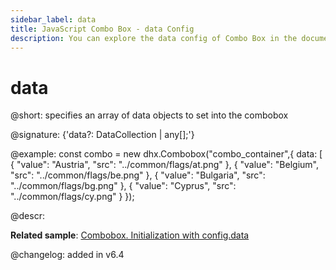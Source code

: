 ```yaml
---
sidebar_label: data
title: JavaScript Combo Box - data Config 
description: You can explore the data config of Combo Box in the documentation of the DHTMLX JavaScript UI library. Browse developer guides and API reference, try out code examples and live demos, and download a free 30-day evaluation version of DHTMLX Suite 7.
---
```


# data

@short: specifies an array of data objects to set into the combobox

@signature: {'data?: DataCollection<any> | any[];'}

@example:
const combo = new dhx.Combobox("combo_container",{
    data: [
		{
			"value": "Austria",
			"src": "../common/flags/at.png"
		},
		{
			"value": "Belgium",
			"src": "../common/flags/be.png"
		},
		{
			"value": "Bulgaria",
			"src": "../common/flags/bg.png"
		},
		{
			"value": "Cyprus",
			"src": "../common/flags/cy.png"
		}
});

@descr: 

**Related sample**: [Combobox. Initialization with config.data](https://snippet.dhtmlx.com/8bsb9dji)

@changelog: added in v6.4

[comment]: # (@related: combobox/how_to_start.md#initialize-combobox)
